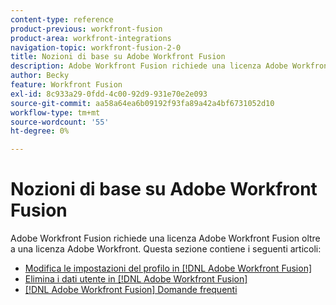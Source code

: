 ```yaml
---
content-type: reference
product-previous: workfront-fusion
product-area: workfront-integrations
navigation-topic: workfront-fusion-2-0
title: Nozioni di base su Adobe Workfront Fusion
description: Adobe Workfront Fusion richiede una licenza Adobe Workfront Fusion oltre a una licenza Adobe Workfront.
author: Becky
feature: Workfront Fusion
exl-id: 8c933a29-0fdd-4c00-92d9-931e70e2e093
source-git-commit: aa58a64ea6b09192f93fa89a42a4bf6731052d10
workflow-type: tm+mt
source-wordcount: '55'
ht-degree: 0%

---
```


# Nozioni di base su Adobe Workfront Fusion

Adobe Workfront Fusion richiede una licenza Adobe Workfront Fusion oltre a una licenza Adobe Workfront.
Questa sezione contiene i seguenti articoli:

* [Modifica le impostazioni del profilo in [!DNL Adobe Workfront Fusion]](../../workfront-fusion/workfront-fusion-basics/change-profile-settings.md)
* [Elimina i dati utente in [!DNL Adobe Workfront Fusion]](../../workfront-fusion/workfront-fusion-basics/delete-user-data.md)
* [[!DNL Adobe Workfront Fusion] Domande frequenti](../../workfront-fusion/workfront-fusion-basics/faq.md)
